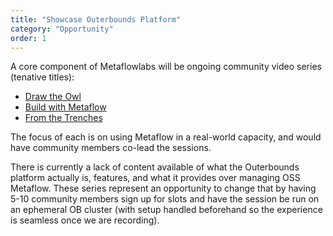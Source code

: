 ```yaml
---
title: "Showcase Outerbounds Platform"
category: "Opportunity"
order: 1
---
```



A core component of Metaflowlabs will be ongoing community video series (tenative titles):

- [Draw the Owl](/projects/draw-the-owl)
- [Build with Metaflow](/projects/build-with-me)
- [From the Trenches](/projects/from-the-trenches)

The focus of each is on using Metaflow in a real-world capacity, and would have community members co-lead the sessions. 

There is currently a lack of content available of what the Outerbounds platform actually is, features, and what it provides over managing OSS Metaflow. These series represent an opportunity to change that by having 5-10 community members sign up for slots and have the session be run on an ephemeral OB cluster (with setup handled beforehand so the experience is seamless once we are recording).
